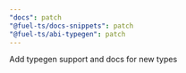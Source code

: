```yaml
---
"docs": patch
"@fuel-ts/docs-snippets": patch
"@fuel-ts/abi-typegen": patch
---
```


Add typegen support and docs for new types
